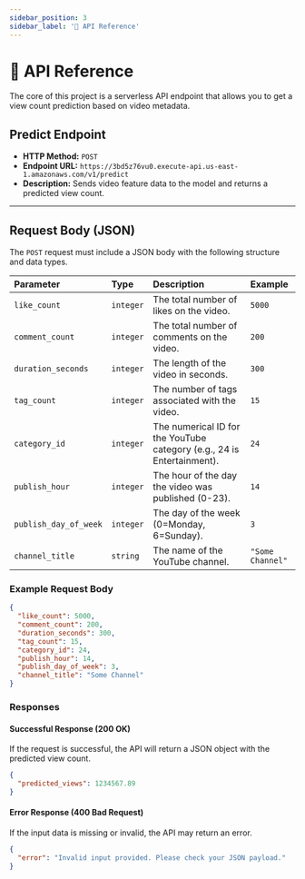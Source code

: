 ```yaml
---
sidebar_position: 3
sidebar_label: '🚀 API Reference'
---
```


# 🚀 API Reference

The core of this project is a serverless API endpoint that allows you to get a view count prediction based on video metadata.

## Predict Endpoint

*   **HTTP Method:** `POST`
*   **Endpoint URL:** `https://3bd5z76vu0.execute-api.us-east-1.amazonaws.com/v1/predict`
*   **Description:** Sends video feature data to the model and returns a predicted view count.

---

## Request Body (JSON)

The `POST` request must include a JSON body with the following structure and data types.

| Parameter             | Type      | Description                                                 | Example      |
| :-------------------- | :-------- | :---------------------------------------------------------- | :----------- |
| `like_count`          | `integer` | The total number of likes on the video.                     | `5000`       |
| `comment_count`       | `integer` | The total number of comments on the video.                  | `200`        |
| `duration_seconds`    | `integer` | The length of the video in seconds.                         | `300`        |
| `tag_count`           | `integer` | The number of tags associated with the video.               | `15`         |
| `category_id`         | `integer` | The numerical ID for the YouTube category (e.g., 24 is Entertainment). | `24`         |
| `publish_hour`        | `integer` | The hour of the day the video was published (0-23).         | `14`         |
| `publish_day_of_week` | `integer` | The day of the week (0=Monday, 6=Sunday).                   | `3`          |
| `channel_title`       | `string`  | The name of the YouTube channel.                            | `"Some Channel"` |

### Example Request Body

```json
{
  "like_count": 5000,
  "comment_count": 200,
  "duration_seconds": 300,
  "tag_count": 15,
  "category_id": 24,
  "publish_hour": 14,
  "publish_day_of_week": 3,
  "channel_title": "Some Channel"
}
```
### Responses
#### Successful Response (200 OK)

If the request is successful, the API will return a JSON object with the predicted view count.
```json
{
  "predicted_views": 1234567.89
}
```

#### Error Response (400 Bad Request)
If the input data is missing or invalid, the API may return an error.
```json
{
  "error": "Invalid input provided. Please check your JSON payload."
}
```




